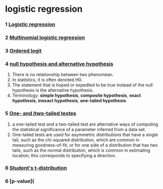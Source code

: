 # logistic regression
### 1 [Logistic regression](https://en.wikipedia.org/wiki/Logistic_regression)

### 2 [Multinomial logistic regreesion](https://en.wikipedia.org/wiki/Multinomial_logistic_regression)

### 3 [Ordered logit](https://en.wikipedia.org/wiki/Ordered_logit)

### 4 [null hypothesis and alternative hypothesis](https://en.wikipedia.org/wiki/Null_hypothesis)
1. There is no relationship between two phenomean.
2. In statistics, it is often denoted H0.
3. The statement that is hoped or expedted to be true instead of the null hypothesis is the alternative hypothesis.
4. Terminology: **simple hypothesis**, **composite hypothesis**, **exact hypothesis**, **inexact hypothesis**, **one-tailed hypothesis**.

### 5 [One- and itwo-tailed testes](https://en.wikipedia.org/wiki/One-_and_two-tailed_tests)
1. a one-tailed test and a two-tailed test are alternative ways of computing the statistical significance of a parameter inferred from a data set.
2. One-tailed tests are used for asymmetric distributions that have a single tail, such as the chi-squared distribution, which are common in measuring goodness-of-fit, or for one side of a distribution that has two tails, such as the normal distribution, which is common in estimating location; this corresponds to specifying a direction.

### 6 [Student's t-distribution](https://en.wikipedia.org/wiki/Student%27s_t-distribution)


### 6 [p-value](



